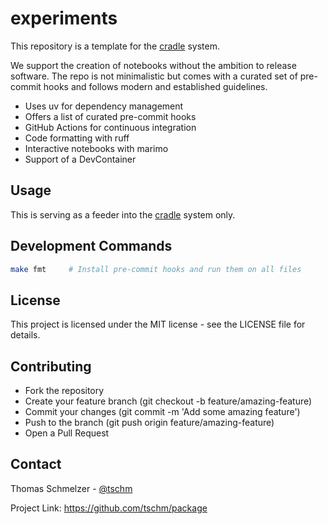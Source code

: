 # experiments

This repository is a template for the [cradle](https://github.com/cvxgrp/cradle)
system.

We support the creation of notebooks without the ambition to release software.
The repo is not minimalistic but comes with a curated set of pre-commit hooks and
follows modern and established guidelines.

* Uses uv for dependency management
* Offers a list of curated pre-commit hooks
* GitHub Actions for continuous integration
* Code formatting with ruff
* Interactive notebooks with marimo
* Support of a DevContainer

## Usage

This is serving as a feeder into the [cradle](https://github.com/cvxgrp/cradle)
system only.

## Development Commands

```bash
make fmt     # Install pre-commit hooks and run them on all files
```

## License

This project is licensed under the MIT license - see
the LICENSE file for details.

## Contributing

* Fork the repository
* Create your feature branch (git checkout -b feature/amazing-feature)
* Commit your changes (git commit -m 'Add some amazing feature')
* Push to the branch (git push origin feature/amazing-feature)
* Open a Pull Request

## Contact

Thomas Schmelzer - [@tschm](https://github.com/tschm)

Project Link: <https://github.com/tschm/package>
